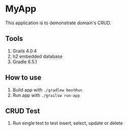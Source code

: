 # MyApp

This application is to demonstrate domain's CRUD.  
## Tools
1. Grails 4.0.4
2. h2 embedded database
3. Gradle 6.5.1

## How to use
1. Build app with `./gradlew bootRun`
2. Run app with `./grailsw run-app`  

## CRUD Test
1. Run single test to test insert, select, update or delete